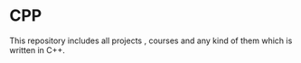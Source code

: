 # CPP
This repository includes all projects , courses and any kind of them which is written in C++.
